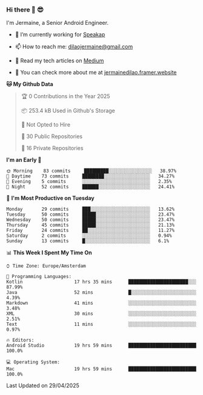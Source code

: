 ### Hi there 👋 😎
I'm Jermaine, a Senior Android Engineer.

- 🔭 I’m currently working for [Speakap](https://www.speakap.com/)

- 📫 How to reach me: dilaojermaine@gmail.com

- 📖 Read my tech articles on [Medium](https://jermainedilao.medium.com/)

- 👀 You can check more about me at [jermainedilao.framer.website](https://jermainedilao.framer.website)

<!--
**jermainedilao/jermainedilao** is a ✨ _special_ ✨ repository because its `README.md` (this file) appears on your GitHub profile.

Here are some ideas to get you started:

- 🔭 I’m currently working on ...
- 🌱 I’m currently learning ...
- 👯 I’m looking to collaborate on ...
- 🤔 I’m looking for help with ...
- 💬 Ask me about ...
- 📫 How to reach me: ...
- 😄 Pronouns: ...
- ⚡ Fun fact: ...
-->

<!--START_SECTION:waka-->
**🐱 My Github Data** 

> 🏆 0 Contributions in the Year 2025
 > 
> 📦 253.4 kB Used in Github's Storage 
 > 
> 🚫 Not Opted to Hire
 > 
> 📜 30 Public Repositories 
 > 
> 🔑 16 Private Repositories  
 > 
**I'm an Early 🐤** 

```text
🌞 Morning    83 commits     █████████░░░░░░░░░░░░░░░░   38.97% 
🌆 Daytime    73 commits     ████████░░░░░░░░░░░░░░░░░   34.27% 
🌃 Evening    5 commits      ░░░░░░░░░░░░░░░░░░░░░░░░░   2.35% 
🌙 Night      52 commits     ██████░░░░░░░░░░░░░░░░░░░   24.41%

```
📅 **I'm Most Productive on Tuesday** 

```text
Monday       29 commits     ███░░░░░░░░░░░░░░░░░░░░░░   13.62% 
Tuesday      50 commits     █████░░░░░░░░░░░░░░░░░░░░   23.47% 
Wednesday    50 commits     █████░░░░░░░░░░░░░░░░░░░░   23.47% 
Thursday     45 commits     █████░░░░░░░░░░░░░░░░░░░░   21.13% 
Friday       24 commits     ██░░░░░░░░░░░░░░░░░░░░░░░   11.27% 
Saturday     2 commits      ░░░░░░░░░░░░░░░░░░░░░░░░░   0.94% 
Sunday       13 commits     █░░░░░░░░░░░░░░░░░░░░░░░░   6.1%

```


📊 **This Week I Spent My Time On** 

```text
⌚︎ Time Zone: Europe/Amsterdam

💬 Programming Languages: 
Kotlin                   17 hrs 35 mins      ██████████████████████░░░   87.99% 
Java                     52 mins             █░░░░░░░░░░░░░░░░░░░░░░░░   4.39% 
Markdown                 41 mins             ░░░░░░░░░░░░░░░░░░░░░░░░░   3.48% 
XML                      30 mins             ░░░░░░░░░░░░░░░░░░░░░░░░░   2.51% 
Text                     11 mins             ░░░░░░░░░░░░░░░░░░░░░░░░░   0.97%

🔥 Editors: 
Android Studio           19 hrs 59 mins      █████████████████████████   100.0%

💻 Operating System: 
Mac                      19 hrs 59 mins      █████████████████████████   100.0%

```


 Last Updated on 29/04/2025
<!--END_SECTION:waka-->

